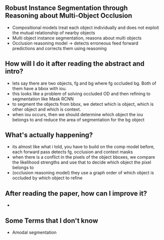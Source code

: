 ## Robust Instance Segmentation through Reasoning about Multi-Object Occlusion

- Compositional models treat each object individually and does not exploit the mutual relationship of nearby objects
- Multi object instance segmentation, reasons about multi objects
- Occlusion reasoning model -> detects erroneous feed forward predictions and corrects them using reasoning



## How will I do it after reading the abstract and intro?
- lets say there are two objects, fg and bg where fg occluded bg. Both of them have a bbox with iou. 
- this looks like a problem of solving occluded OD and then refining to segmentation like Mask RCNN
- to segment the objects from bbox, we detect which is object, which is other object and which is context.
- when iou occurs, then we should determine which object the iou belongs to and reduce the area of segmentation for the bg object



## What's actually happening?
- its almost like what i told, you have to build on the comp model before, each forward pass detects fg, occlusion and context masks
- when there is a conflict in the pixels of the object bboxes, we compare the likelihood strengths and use that to decide which object the pixel belongs to
- (occlusion reasoning model) they use a graph order of which object is occluded by which object to refine


## After reading the paper, how can I improve it?
- 


## Some Terms that I don't know
- Amodal segmentation